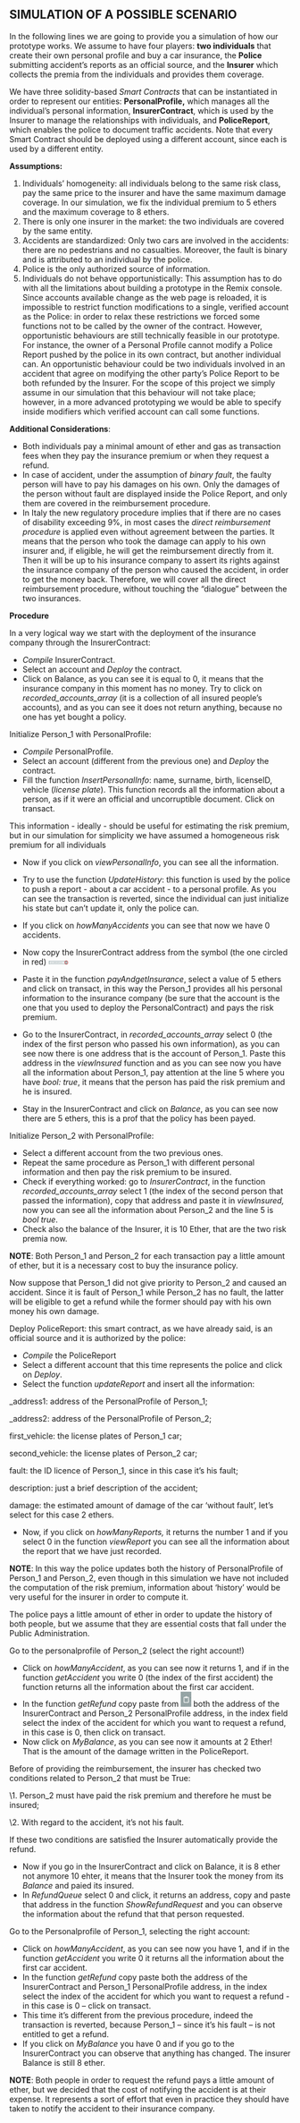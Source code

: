 ## SIMULATION OF A POSSIBLE SCENARIO ##

In the following lines we are going to provide you a simulation of how our prototype works. We assume to have four players: **two individuals** that create their own personal profile and buy a car insurance, the **Police** submitting accident’s reports as an official source, and the **Insurer** which collects the premia from the individuals and provides them coverage.

We have three solidity-based *Smart Contracts* that can be instantiated in order to represent our entities: **PersonalProfile,** which manages all the individual’s personal information, **InsurerContract**, which is used by the Insurer to manage the relationships with individuals, and **PoliceReport**, which enables the police to document traffic accidents. Note that every Smart Contract should be deployed using a different account, since each is used by a different entity. 

 

**Assumptions:**

1. Individuals’ homogeneity: all individuals belong to the same risk class, pay the same price to the insurer and have the same maximum damage coverage. In our simulation, we fix the individual premium to 5 ethers and the maximum coverage to 8 ethers.
2. There is only one insurer in the market: the two individuals are covered by the same entity.
3. Accidents are standardized: Only two cars are involved in the accidents: there are no pedestrians and no casualties. Moreover, the fault is binary and is attributed to an individual by the police. 
4. Police is the only authorized source of information.
5. Individuals do not behave opportunistically: This assumption has to do with all the limitations about building a prototype in the Remix console. Since accounts available change as the web page is reloaded, it is impossible to restrict function modifications to a single, verified account as the Police: in order to relax these restrictions we forced some functions not to be called by the owner of the contract. However, opportunistic behaviours are still technically feasible in our prototype. For instance, the owner of a Personal Profile cannot modify a Police Report pushed by the police in its own contract, but another individual can. An opportunistic behaviour could be two individuals involved in an accident that agree on modifying the other party’s Police Report to be both refunded by the Insurer. For the scope of this project we simply assume in our simulation that this behaviour will not take place; however, in a more advanced prototyping we would be able to specify inside modifiers which verified account can call some functions. 

 

**Additional Considerations**:

- Both individuals pay a minimal amount of ether and gas as  transaction fees when they pay the insurance premium or when they request  a refund.
- In case of accident, under the assumption of *binary fault*, the faulty person will have to pay his  damages on his own. Only the damages of the person without fault are displayed inside the Police Report, and only them are covered in the reimbursement procedure. 
- In Italy the new regulatory procedure implies that if there are no cases of disability exceeding 9%, in most cases the *direct reimbursement procedure* is applied even without agreement between the parties. It means that the person who took the damage can apply to his own insurer and, if eligible, he will get the reimbursement directly from it. Then it will be up to his insurance company to assert its rights against the insurance company of the person who caused the accident, in order to get the money back. Therefore, we will cover all the direct reimbursement procedure, without touching the “dialogue” between the two insurances.



**Procedure**

In a very logical way we start with the deployment of the insurance company through the InsurerContract:

- *Compile* InsurerContract.
- Select an account and *Deploy* the contract.
- Click on Balance, as you can see it is equal to 0, it means that the insurance company in this moment has no money. Try to click on *recorded_accounts_array* (it is a collection of all insured people’s accounts)*,* and as you can see it does not return anything, because no one has yet bought a policy.

 

Initialize Person_1 with PersonalProfile: 

- *Compile* PersonalProfile.
- Select an account (different from the previous one) and *Deploy* the contract.
- Fill the function *InsertPersonalInfo*: name, surname, birth, licenseID, vehicle (*license plate*). This function records all the information about a person, as if it were an official and uncorruptible document. Click on transact. 

This information - ideally - should be useful for estimating the risk premium, but in our simulation for simplicity we have assumed a homogeneous risk premium for all individuals

- Now if you click on *viewPersonalInfo*, you can see all the information.
- Try to use the function *UpdateHistory*: this function is used by the police to push a report - about a car accident - to a personal profile. As you can see the transaction is reverted, since the individual can just initialize his state but can’t update it, only the police can.
- If you click on *howManyAccidents* you can see that now we have 0 accidents. 
-  Now copy the InsurerContract address from the symbol (the one circled in red) <img src="https://github.com/costanzimartina/Fintech_project/blob/master/Documentation/ProjectProgress/InsurerContract.png?raw=true" style="zoom:5%;" />

- Paste it in the function *payAndgetInsurance*, select a value of 5 ethers and click on transact, in this way the Person_1 provides all his personal information to the insurance company (be sure     that the account is the one that you used to deploy the PersonalContract) and pays the risk premium.
- Go to the InsurerContract, in *recorded_accounts_array* select 0 (the index of the first person who passed his own information), as you can see now there is one address that is the account of Person_1. Paste this address in the *viewInsured* function and as   you can see now you have all the information about Person_1, pay attention at the line 5 where you have *bool: true*, it means that the person has paid the risk premium and he is insured.
- Stay in the InsurerContract and click on *Balance*, as you can see now there are 5 ethers, this is a prof that the policy has been payed.

 

Initialize Person_2 with PersonalProfile:

- Select a different account from the two previous ones.
- Repeat the same procedure as Person_1 with different personal information and then pay the risk premium to be insured.
- Check if everything worked: go to *InsurerContract*, in the function *recorded_accounts_array* select 1 (the index of the second person that passed the information), copy that address and paste it in *viewInsured,* now you can see all the information about Person_2 and the line 5 is *bool true*.
- Check also the balance of the Insurer, it is 10 Ether, that are the two risk premia now. 

**NOTE**: Both Person_1 and Person_2 for each transaction pay a little amount of ether, but it is a necessary cost to buy the insurance policy. 

 

Now suppose that Person_1 did not give priority to Person_2 and caused an accident. Since it is fault of Person_1 while Person_2 has no fault, the latter will be eligible to get a refund while the former should pay with his own money his own damage. 


Deploy PoliceReport: this smart contract, as we have already said, is an official source and it is authorized by the police:

- *Compile* the PoliceReport
- Select a different account that this time represents the police and click on *Deploy*. 
- Select the function *updateReport* and insert all the information: 

_address1: address of the PersonalProfile of Person_1; 

_address2: address of the PersonalProfile of Person_2; 

first_vehicle: the license plates of Person_1 car;

second_vehicle: the license plates of Person_2 car;

fault: the ID licence of Person_1, since in this case it’s his fault; 

description: just a brief description of the accident;

damage: the estimated amount of damage of the car ‘without fault’, let’s select for this case 2 ethers. 

- Now, if you click on *howManyReports,* it returns the number 1 and if you select 0 in the function *viewReport* you can see all the information about the report that we have just recorded.  

**NOTE**: In this way the police updates both the history of PersonalProfile of Person_1 and Person_2, even though in this simulation we have not included the computation of the risk premium, information about ‘history’ would be very useful for the insurer in order to compute it.

The police pays a little amount of ether in order to update the history of both people, but we assume that they are essential costs that fall under the Public Administration. 



Go to the personalprofile of Person_2 (select the right account!)

- Click on *howManyAccident*, as you can see now it returns 1, and if in the function *getAccident* you write 0 (the index of the  first accident) the function returns all the information about the first car accident.
- In the function *getRefund* copy paste from <img src="https://github.com/costanzimartina/Fintech_project/blob/master/Documentation/ProjectProgress/CopyPaste.png?raw=true" style="zoom:60%;" /> both the address of the  InsurerContract and Person_2 PersonalProfile address, in the index field select the index of the accident for which you want to request a refund, in this case is 0, then click on transact. 
- Now click on *MyBalance*, as you can see now it amounts at 2 Ether! That is the amount of the damage written in the PoliceReport. 

Before of providing the reimbursement, the insurer has checked two conditions related to Person_2 that must be True:

\1.   Person_2 must have paid the risk premium and therefore he must be insured;

\2.   With regard to the accident, it’s not his fault.

If these two conditions are satisfied the Insurer automatically provide the refund. 

- Now if you go in the InsurerContract and click on Balance, it is 8 ether not anymore 10 ehter, it means that the Insurer took the money from its *Balance* and paied its insured. 
- In *RefundQueue* select 0 and click, it returns an address, copy and paste that address in the function *ShowRefundRequest* and you can observe the information about the refund that that person requested. 
      

Go to the Personalprofile of Person_1, selecting the right account:

- Click on *howManyAccident*, as you can see now you have 1, and if in the function *getAccident* you write 0 it returns all the information about the first car accident.
- In the function *getRefund* copy paste both the address of the InsurerContract and Person_1 PersonalProfile address, in the index select the index of the accident for which you want to request a refund - in this case is 0 – click on transact. 
- This time it’s different from the previous procedure, indeed the transaction is reverted, because Person_1 – since it’s his fault – is not entitled to get a refund. 
- If you click on *MyBalance* you have 0 and if you go to the InsurerContract you can observe that anything has changed. The insurer Balance is still 8 ether. 

**NOTE**: Both people in order to request the refund pays a little amount of ether, but we decided that the cost of notifying the accident is at their expense. It represents a sort of effort that even in practice they should have taken to notify the accident to their insurance company. 

 
